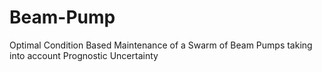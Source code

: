 # Beam-Pump
Optimal Condition Based Maintenance of a Swarm of Beam Pumps taking into account Prognostic Uncertainty
